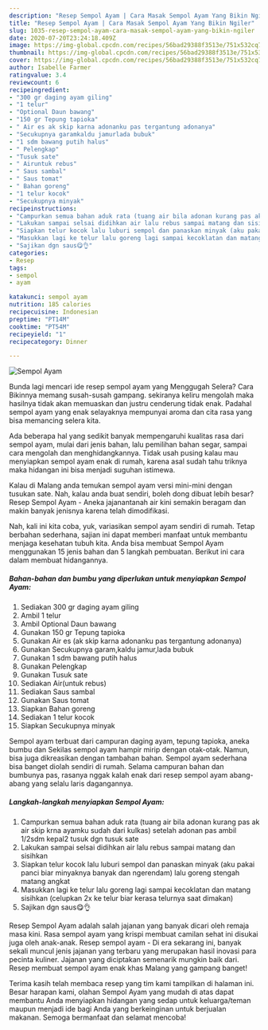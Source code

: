 ```yaml
---
description: "Resep Sempol Ayam | Cara Masak Sempol Ayam Yang Bikin Ngiler"
title: "Resep Sempol Ayam | Cara Masak Sempol Ayam Yang Bikin Ngiler"
slug: 1035-resep-sempol-ayam-cara-masak-sempol-ayam-yang-bikin-ngiler
date: 2020-07-20T23:24:18.409Z
image: https://img-global.cpcdn.com/recipes/56bad29388f3513e/751x532cq70/sempol-ayam-foto-resep-utama.jpg
thumbnail: https://img-global.cpcdn.com/recipes/56bad29388f3513e/751x532cq70/sempol-ayam-foto-resep-utama.jpg
cover: https://img-global.cpcdn.com/recipes/56bad29388f3513e/751x532cq70/sempol-ayam-foto-resep-utama.jpg
author: Isabelle Farmer
ratingvalue: 3.4
reviewcount: 6
recipeingredient:
- "300 gr daging ayam giling"
- "1 telur"
- "Optional Daun bawang"
- "150 gr Tepung tapioka"
- " Air es ak skip karna adonanku pas tergantung adonanya"
- "Secukupnya garamkaldu jamurlada bubuk"
- "1 sdm bawang putih halus"
- " Pelengkap"
- "Tusuk sate"
- " Airuntuk rebus"
- " Saus sambal"
- " Saus tomat"
- " Bahan goreng"
- "1 telur kocok"
- "Secukupnya minyak"
recipeinstructions:
- "Campurkan semua bahan aduk rata (tuang air bila adonan kurang pas ak air skip krna ayamku sudah dari kulkas) setelah adonan pas ambil 1/2sdm kepal2 tusuk dgn tusuk sate"
- "Lakukan sampai selsai didihkan air lalu rebus sampai matang dan sisihkan"
- "Siapkan telur kocok lalu luburi sempol dan panaskan minyak (aku pakai panci biar minyaknya banyak dan ngerendam) lalu goreng stengah matang angkat"
- "Masukkan lagi ke telur lalu goreng lagi sampai kecoklatan dan matang sisihkan (celupkan 2x ke telur biar kerasa telurnya saat dimakan)"
- "Sajikan dgn saus😋👌"
categories:
- Resep
tags:
- sempol
- ayam

katakunci: sempol ayam 
nutrition: 185 calories
recipecuisine: Indonesian
preptime: "PT14M"
cooktime: "PT54M"
recipeyield: "1"
recipecategory: Dinner

---
```



![Sempol Ayam](https://img-global.cpcdn.com/recipes/56bad29388f3513e/751x532cq70/sempol-ayam-foto-resep-utama.jpg)

Bunda lagi mencari ide resep sempol ayam yang Menggugah Selera? Cara Bikinnya memang susah-susah gampang. sekiranya keliru mengolah maka hasilnya tidak akan memuaskan dan justru cenderung tidak enak. Padahal sempol ayam yang enak selayaknya mempunyai aroma dan cita rasa yang bisa memancing selera kita.

Ada beberapa hal yang sedikit banyak mempengaruhi kualitas rasa dari sempol ayam, mulai dari jenis bahan, lalu pemilihan bahan segar, sampai cara mengolah dan menghidangkannya. Tidak usah pusing kalau mau menyiapkan sempol ayam enak di rumah, karena asal sudah tahu triknya maka hidangan ini bisa menjadi suguhan istimewa.

Kalau di Malang anda temukan sempol ayam versi mini-mini dengan tusukan sate. Nah, kalau anda buat sendiri, boleh dong dibuat lebih besar? Resep Sempol Ayam - Aneka jajanantanah air kini semakin beragam dan makin banyak jenisnya karena telah dimodifikasi.


Nah, kali ini kita coba, yuk, variasikan sempol ayam sendiri di rumah. Tetap berbahan sederhana, sajian ini dapat memberi manfaat untuk membantu menjaga kesehatan tubuh kita. Anda bisa membuat Sempol Ayam menggunakan 15 jenis bahan dan 5 langkah pembuatan. Berikut ini cara dalam membuat hidangannya.

<!--inarticleads1-->

##### Bahan-bahan dan bumbu yang diperlukan untuk menyiapkan Sempol Ayam:

1. Sediakan 300 gr daging ayam giling
1. Ambil 1 telur
1. Ambil Optional Daun bawang
1. Gunakan 150 gr Tepung tapioka
1. Gunakan  Air es (ak skip karna adonanku pas tergantung adonanya)
1. Gunakan Secukupnya garam,kaldu jamur,lada bubuk
1. Gunakan 1 sdm bawang putih halus
1. Gunakan  Pelengkap
1. Gunakan Tusuk sate
1. Sediakan  Air(untuk rebus)
1. Sediakan  Saus sambal
1. Gunakan  Saus tomat
1. Siapkan  Bahan goreng
1. Sediakan 1 telur kocok
1. Siapkan Secukupnya minyak


Sempol ayam terbuat dari campuran daging ayam, tepung tapioka, aneka bumbu dan Sekilas sempol ayam hampir mirip dengan otak-otak. Namun, bisa juga dikreasikan dengan tambahan bahan. Sempol ayam sederhana bisa banget diolah sendiri di rumah. Selama campuran bahan dan bumbunya pas, rasanya nggak kalah enak dari resep sempol ayam abang-abang yang selalu laris dagangannya. 

<!--inarticleads2-->

##### Langkah-langkah menyiapkan Sempol Ayam:

1. Campurkan semua bahan aduk rata (tuang air bila adonan kurang pas ak air skip krna ayamku sudah dari kulkas) setelah adonan pas ambil 1/2sdm kepal2 tusuk dgn tusuk sate
1. Lakukan sampai selsai didihkan air lalu rebus sampai matang dan sisihkan
1. Siapkan telur kocok lalu luburi sempol dan panaskan minyak (aku pakai panci biar minyaknya banyak dan ngerendam) lalu goreng stengah matang angkat
1. Masukkan lagi ke telur lalu goreng lagi sampai kecoklatan dan matang sisihkan (celupkan 2x ke telur biar kerasa telurnya saat dimakan)
1. Sajikan dgn saus😋👌


Resep Sempol Ayam adalah salah jajanan yang banyak dicari oleh remaja masa kini. Rasa sempol ayam yang krispi membuat camilan sehat ini disukai juga oleh anak-anak. Resep sempol ayam - Di era sekarang ini, banyak sekali muncul jenis jajanan yang terbaru yang merupakan hasil inovasi para pecinta kuliner. Jajanan yang diciptakan semenarik mungkin baik dari. Resep membuat sempol ayam enak khas Malang yang gampang banget! 

Terima kasih telah membaca resep yang tim kami tampilkan di halaman ini. Besar harapan kami, olahan Sempol Ayam yang mudah di atas dapat membantu Anda menyiapkan hidangan yang sedap untuk keluarga/teman maupun menjadi ide bagi Anda yang berkeinginan untuk berjualan makanan. Semoga bermanfaat dan selamat mencoba!
